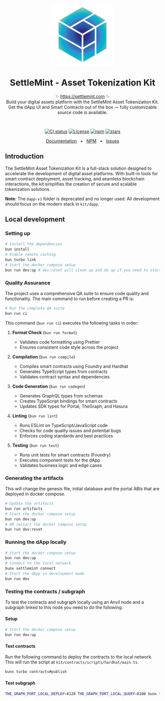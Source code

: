 <p align="center">
  <img src="https://github.com/settlemint/sdk/blob/main/logo.svg" width="200px" align="center" alt="SettleMint logo" />
  <h1 align="center">SettleMint - Asset Tokenization Kit</h1>
  <p align="center">
    ✨ <a href="https://settlemint.com">https://settlemint.com</a> ✨
    <br/>
    Build your digital assets platform with the SettleMint Asset Tokenization Kit.
    <br/>
    Get the dApp UI and Smart Contracts out of the box — fully customizable source code is available.
  </p>
</p>
<br/>
<p align="center">
<a href="https://github.com/settlemint/asset-tokenization-kit/actions?query=branch%3Amain"><img src="https://github.com/settlemint/asset-tokenization-kit/actions/workflows/main.yml/badge.svg?event=push&branch=main" alt="CI status" /></a>
<a href="https://fsl.software" rel="nofollow"><img src="https://img.shields.io/npm/l/@settlemint/asset-tokenization-kit" alt="License"></a>
<a href="https://www.npmjs.com/package/@settlemint/asset-tokenization-kit" rel="nofollow"><img src="https://img.shields.io/npm/dw/@settlemint/asset-tokenization-kit" alt="npm"></a>
<a href="https://github.com/settlemint/asset-tokenization-kit" rel="nofollow"><img src="https://img.shields.io/github/stars/settlemint/asset-tokenization-kit" alt="stars"></a>
</p>

<div align="center">
  <a href="https://console.settlemint.com/documentation/">Documentation</a>
  <span>&nbsp;&nbsp;•&nbsp;&nbsp;</span>
  <a href="https://www.npmjs.com/package/@settlemint/asset-tokenization-kit">NPM</a>
  <span>&nbsp;&nbsp;•&nbsp;&nbsp;</span>
  <a href="https://github.com/settlemint/asset-tokenization-kit/issues">Issues</a>
  <br />
</div>

## Introduction

The SettleMint Asset Tokenization Kit is a full-stack solution designed to
accelerate the development of digital asset platforms. With built-in tools for
smart contract deployment, asset tracking, and seamless blockchain interactions,
the kit simplifies the creation of secure and scalable tokenization solutions.

**Note**: The `dapp-v1` folder is deprecated and no longer used. All development
should focus on the modern stack in `kit/dapp`.

## Local development

### Setting up

```bash
# Install the dependencies
bun install
# Enable remote caching
bun turbo link
# Start the docker compose setup
bun run dev:up # dev:reset will clean up and do up if you need to start fresh
```

### Quality Assurance

The project uses a comprehensive QA suite to ensure code quality and
functionality. The main command to run before creating a PR is:

```bash
# Run the complete QA suite
bun run ci
```

This command (`bun run ci`) executes the following tasks in order:

1. **Format Check** (`bun run format`)
   - Validates code formatting using Prettier
   - Ensures consistent code style across the project

2. **Compilation** (`bun run compile`)
   - Compiles smart contracts using Foundry and Hardhat
   - Generates TypeScript types from contracts
   - Validates contract syntax and dependencies

3. **Code Generation** (`bun run codegen`)
   - Generates GraphQL types from schemas
   - Creates TypeScript bindings for smart contracts
   - Updates SDK types for Portal, TheGraph, and Hasura

4. **Linting** (`bun run lint`)
   - Runs ESLint on TypeScript/JavaScript code
   - Checks for code quality issues and potential bugs
   - Enforces coding standards and best practices

5. **Testing** (`bun run test`)
   - Runs unit tests for smart contracts (Foundry)
   - Executes component tests for the dApp
   - Validates business logic and edge cases

### Generating the artifacts

This will change the genesis file, initial database and the portal ABIs that are
deployed in docker compose.

```bash
# Update the artifacts
bun run artifacts
# Start the docker compose setup
bun run dev:up
# OR restart the docker compose setup
bun run dev:reset
```

### Running the dApp locally

```bash
# Start the docker compose setup
bun run dev:up
# Connect to the local network
bunx settlemint connect
# Start the dApp in development mode
bun run dev
```

### Testing the contracts / subgraph

To test the contracts and subgraph locally using an Anvil node and a subgraph
linked to this node you need to do the following.

#### Setup

```bash
# Start the docker compose setup
bun run dev:up
```

#### Test contracts

Run the following command to deploy the contracts to the local network. This
will run the script at `kit/contracts/scripts/hardhat/main.ts`.

```bash
bunx turbo contracts#publish
```

#### Test subgraph

```bash
THE_GRAPH_PORT_LOCAL_DEPLOY=8120 THE_GRAPH_PORT_LOCAL_QUERY=8100 bunx turbo subgraph#test:integration
```

